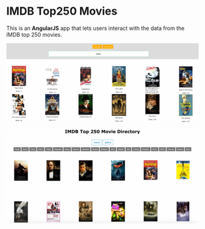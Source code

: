 # IMDB Top250 Movies

This is an **AngularJS** app that lets users interact with the data from the IMDB top 250 movies. 

![alt text](public/data/images/imdb1.jpg "Page 1")

![alt text](public/data/images/imdb2.jpg "Page 1")





